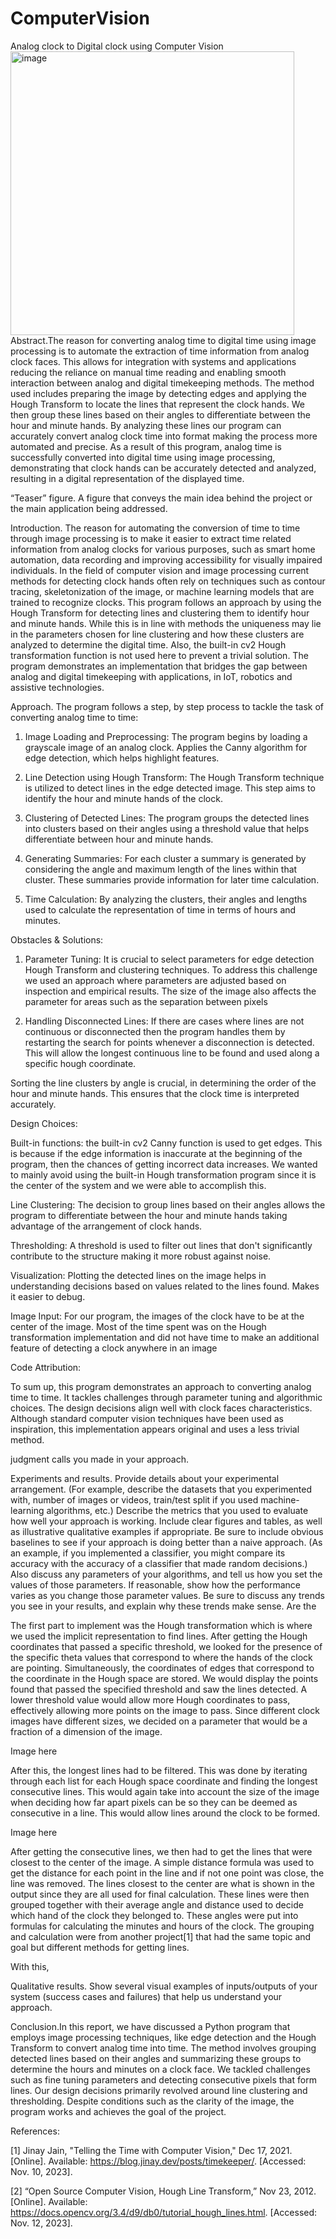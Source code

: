 # ComputerVision
Analog clock to Digital clock using Computer Vision
<img width="454" alt="image" src="https://github.com/user-attachments/assets/f117c079-8c75-437f-b468-493d8bdb3a04" />
Abstract.The reason for converting analog time to digital time using image processing is to automate the extraction of time information from analog clock faces. This allows for integration with systems and applications reducing the reliance on manual time reading and enabling smooth interaction between analog and digital timekeeping methods. The method used includes preparing the image by detecting edges and applying the Hough Transform to locate the lines that represent the clock hands. We then group these lines based on their angles to differentiate between the hour and minute hands. By analyzing these lines our program can accurately convert analog clock time into format making the  process more automated and precise. As a result of this program, analog time is successfully converted into digital time using image processing, demonstrating that clock hands can be accurately detected and analyzed, resulting in a digital representation of the displayed time.

“Teaser” figure. A figure that conveys the main idea behind the project or the main application being addressed.

Introduction. The reason for automating the conversion of time to time through image processing is to make it easier to extract time related information from analog clocks for various purposes, such as smart home automation, data recording and improving accessibility for visually impaired individuals. In the field of computer vision and image processing current methods for detecting clock hands often rely on techniques such as contour tracing, skeletonization of the image, or machine learning models that are trained to recognize clocks.
This program follows an approach by using the Hough Transform for detecting lines and clustering them to identify hour and minute hands. While this is in line with methods the uniqueness may lie in the parameters chosen for line clustering and how these clusters are analyzed to determine the digital time. Also, the built-in cv2 Hough transformation function is not used here to prevent a trivial solution. The program demonstrates an implementation that bridges the gap between analog and digital timekeeping with applications, in IoT, robotics and assistive technologies.


Approach.
The program follows a step, by step process to tackle the task of converting analog time to time:

1. Image Loading and Preprocessing: The program begins by loading a grayscale image of an analog clock. Applies the Canny algorithm for edge detection, which helps highlight features.

2. Line Detection using Hough Transform: The Hough Transform technique is utilized to detect lines in the edge detected image. This step aims to identify the hour and minute hands of the clock.

3. Clustering of Detected Lines: The program groups the detected lines into clusters based on their angles using a threshold value that helps differentiate between hour and minute hands.

4. Generating Summaries: For each cluster a summary is generated by considering the angle and maximum length of the lines within that cluster. These summaries provide information for later time calculation.

5. Time Calculation: By analyzing the clusters, their angles and lengths used to calculate the 
representation of time in terms of hours and minutes.

Obstacles & Solutions:

1. Parameter Tuning: It is crucial to select parameters for edge detection Hough Transform and clustering techniques. To address this challenge we used an approach where parameters are adjusted based on inspection and empirical results. The size of the image also affects the parameter for areas such as the separation between pixels

2. Handling Disconnected Lines: If there are cases where lines are not continuous or disconnected then the program handles them by restarting the search for points whenever a disconnection is detected. This will allow the longest continuous line to be found and used along a specific hough coordinate.

Sorting the line clusters by angle is crucial, in determining the order of the hour and minute hands. This ensures that the clock time is interpreted accurately.

Design Choices:

Built-in functions: the built-in cv2 Canny function is used to get edges. This is because if the edge information is inaccurate at the beginning of the program, then the chances of getting incorrect data increases. We wanted to mainly avoid using the built-in Hough transformation program since it is the center of the system and we were able to accomplish this.

Line Clustering: The decision to group lines based on their angles allows the program to differentiate between the hour and minute hands taking advantage of the arrangement of clock hands.

Thresholding: A threshold is used to filter out lines that don't significantly contribute to the structure making it more robust against noise.

Visualization: Plotting the detected lines on the image helps in understanding decisions based on values related to the lines found. Makes it easier to debug.

Image Input: For our program, the images of the clock have to be at the center of the image. Most of the time spent was on the Hough transformation implementation and did not have time to make an additional feature of detecting a clock anywhere in an image

Code Attribution:

To sum up, this program demonstrates an approach to converting analog time to time. It tackles challenges through parameter tuning and algorithmic choices. The design decisions align well with clock faces characteristics. Although standard computer vision techniques have been used as inspiration, this implementation appears original and uses a less trivial method.

judgment calls you made in your approach.

Experiments and results. Provide details about your experimental arrangement. (For example, describe the datasets that you experimented with, number of images or videos, train/test split  if you used machine-learning algorithms, etc.) Describe the metrics that you used to evaluate how well your approach is working. Include clear figures and tables, as well as illustrative qualitative examples if appropriate. Be sure to include obvious baselines to see if your approach is doing better than a naive approach. (As an example, if you implemented a classifier, you might compare its accuracy with the accuracy of a classifier that made random decisions.) Also discuss any parameters of your algorithms, and tell us how you set the values of those parameters. If reasonable, show how the performance varies as you change those parameter values. Be sure to discuss any trends you see in your results, and explain why these trends make sense. Are the 

The first part to implement was the Hough transformation which is where we used the implicit representation to find lines. After getting the Hough coordinates that passed a specific threshold, we looked for the presence of the specific theta values that correspond to where the hands of the clock are pointing. Simultaneously, the coordinates of edges that correspond to the coordinate in the Hough space are stored. We would display the points found that passed the specified threshold and saw the lines detected. A lower threshold value would allow more Hough coordinates to pass, effectively allowing more points on the image to pass. Since different clock images have different sizes, we decided on a parameter that would be a fraction of a dimension of the image.

Image here

After this, the longest lines had to be filtered. This was done by iterating through each list for each Hough space coordinate and finding the longest consecutive lines. This would again take into account the size of the image when deciding how far apart pixels can be so they can be deemed as consecutive in a line. This would allow lines around the clock to be formed.

Image here

After getting the consecutive lines, we then had to get the lines that were closest to the center of the image. A simple distance formula was used to get the distance for each point in the line and if not one point was close, the line was removed. The lines closest to the center are what is shown in the output since they are all used for final calculation. These lines were then grouped together with their average angle and distance used to decide which hand of the clock they belonged to. These angles were put into formulas for calculating the minutes and hours of the clock. The grouping and calculation were from another project[1] that had the same topic and goal but different methods for getting lines.

With this,










Qualitative results. Show several visual examples of inputs/outputs of your system (success cases and failures) that help us understand your approach.

Conclusion.In this report, we have discussed a Python program that employs image processing techniques, like edge detection and the Hough Transform to convert analog time into time. The method involves grouping detected lines based on their angles and summarizing these groups to determine the hours and minutes on a clock face. We tackled challenges such as fine tuning parameters and detecting consecutive pixels that form lines. Our design decisions primarily revolved around line clustering and thresholding. Despite conditions such as the clarity of the image, the program works and achieves the goal of the project.



References:

[1] Jinay Jain, "Telling the Time with Computer Vision," Dec 17, 2021.  [Online]. Available: https://blog.jinay.dev/posts/timekeeper/. [Accessed: Nov. 10, 2023].

[2] “Open Source Computer Vision, Hough Line Transform,” Nov 23, 2012. [Online]. Available: https://docs.opencv.org/3.4/d9/db0/tutorial_hough_lines.html. [Accessed: Nov. 12, 2023].






